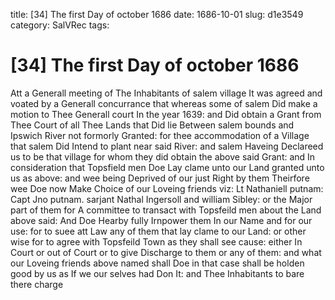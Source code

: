 title: [34] The first Day of october 1686
date: 1686-10-01
slug: d1e3549
category: SalVRec
tags: 


<div markdown class="doc" id="d1e3549">


# [34] The first Day of october 1686

Att a Generall meeting of The Inhabitants of salem village It was agreed and voated by a Generall concurrance that whereas some of salem Did make a motion to Thee Generall court In the year 1639: and Did obtain a Grant from Thee Court of all Thee Lands that Did lie Between salem bounds and Ipswich River not formorly Granted: for thee accommodation of a Village that salem Did Intend to plant near said River: and salem Haveing Declareed us to be that village for whom they did obtain the above said Grant: and In consideration that Topsfield men Doe Lay clame unto our Land granted unto us as above: and wee being Deprived of our just Right by them Theirfore wee Doe now Make Choice of our Loveing friends viz: Lt Nathaniell putnam: Capt Jno putnam. sarjant Nathal Ingersoll and william Sibley: or the Major part of them for A committee to transact with Topsfeild men about the Land above said: And Doe Hearby fully Irnpower them In our Name and for our use: for to suee att Law any of them that lay clame to our Land: or other wise for to agree with Topsfeild Town as they shall see cause: either In Court or out of Court or to give Discharge to them or any of them: and what our Loveing friends above named shall Doe in that case shall be holden good by us as If we our selves had Don It: and Thee Inhabitants to bare there charge
</div>